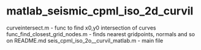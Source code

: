 # matlab_seismic_cpml_iso_2d_curvil
curveintersect.m - func to find x0,y0 intersection of curves
func_find_closest_grid_nodes.m - finds nearest gridpoints, normals and so on
README.md
seis_cpml_iso_2o__curvil_matlab.m - main file
